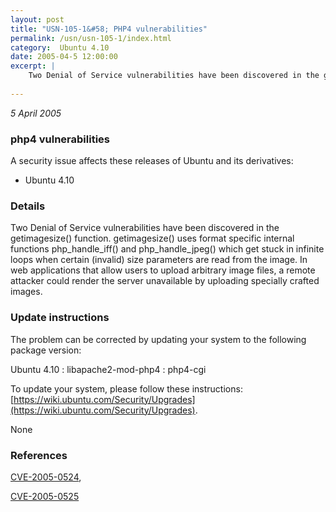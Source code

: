 ```yaml
---
layout: post
title: "USN-105-1&#58; PHP4 vulnerabilities"
permalink: /usn/usn-105-1/index.html
category:  Ubuntu 4.10
date: 2005-04-5 12:00:00
excerpt: |
    Two Denial of Service vulnerabilities have been discovered in the getimagesize() function. getimagesize() uses format specific internal functions php_handle_iff() and php_handle_jpeg() which get stuck in infinite loops when certain (invalid) size parameters are read from the image. In web applications that allow users to upload arbitrary image files, a remote attacker could render the server unavailable by uploading specially crafted images.
    
--- 
```

 
 

*5 April 2005*

### php4 vulnerabilities

A security issue affects these releases of Ubuntu and its derivatives:

* Ubuntu 4.10

### Details

Two Denial of Service vulnerabilities have been discovered in the getimagesize() function. getimagesize() uses format specific internal functions php_handle_iff() and php_handle_jpeg() which get stuck in infinite loops when certain (invalid) size parameters are read from the image. In web applications that allow users to upload arbitrary image files, a remote attacker could render the server unavailable by uploading specially crafted images.

### Update instructions

The problem can be corrected by updating your system to the following package version:

Ubuntu 4.10
 : libapache2-mod-php4 
 : php4-cgi 

To update your system, please follow these instructions: [https://wiki.ubuntu.com/Security/Upgrades](https://wiki.ubuntu.com/Security/Upgrades).

None

### References

 
 [CVE-2005-0524](http://people.ubuntu.com/~ubuntu-security/cve/CVE-2005-0524), 

 [CVE-2005-0525](http://people.ubuntu.com/~ubuntu-security/cve/CVE-2005-0525)
 

